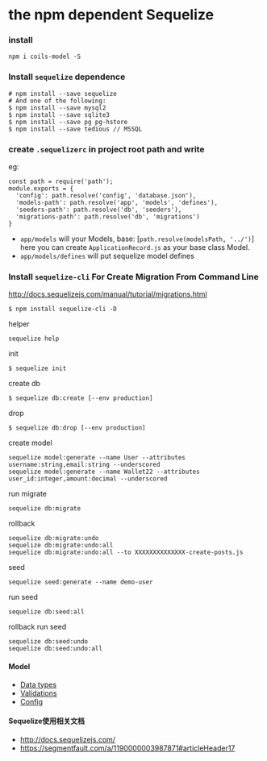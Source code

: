 # the npm dependent Sequelize  

### install
```
npm i coils-model -S
```


### Install `sequelize` dependence
```
# npm install --save sequelize
# And one of the following:
$ npm install --save mysql2
$ npm install --save sqlite3
$ npm install --save pg pg-hstore
$ npm install --save tedious // MSSQL
```


### create `.sequelizerc` in project root path and write 
eg:
```
const path = require('path');
module.exports = {
  'config': path.resolve('config', 'database.json'),
  'models-path': path.resolve('app', 'models', 'defines'),
  'seeders-path': path.resolve('db', 'seeders'),
  'migrations-path': path.resolve('db', 'migrations')
}
```
* `app/models` will your Models, base: [`path.resolve(modelsPath, '../')`]
here you can create `ApplicationRecord.js` as your base class Model.
* `app/models/defines` will put sequelize model defines


### Install `sequelize-cli` For Create Migration From Command Line 
http://docs.sequelizejs.com/manual/tutorial/migrations.html
```
$ npm install sequelize-cli -D
```

helper
```
sequelize help
```

init
```
$ sequelize init
```

create db
```
$ sequelize db:create [--env production]
```
drop
```
$ sequelize db:drop [--env production]
```
create model
```
sequelize model:generate --name User --attributes username:string,email:string --underscored
sequelize model:generate --name Wallet22 --attributes user_id:integer,amount:decimal --underscored
```

run migrate
```
sequelize db:migrate
```
rollback
```
sequelize db:migrate:undo
sequelize db:migrate:undo:all
sequelize db:migrate:undo:all --to XXXXXXXXXXXXXX-create-posts.js
```
seed
```
sequelize seed:generate --name demo-user
```
run seed
```
sequelize db:seed:all
```
rollback run seed
```
sequelize db:seed:undo
sequelize db:seed:undo:all
```

#### Model
- [Data types](http://docs.sequelizejs.com/manual/tutorial/models-definition.html#data-types)
- [Validations](http://docs.sequelizejs.com/manual/tutorial/models-definition.html#validations)
- [Config](http://docs.sequelizejs.com/manual/tutorial/models-definition.html#configuration)


#### Sequelize使用相关文档
- http://docs.sequelizejs.com/
- https://segmentfault.com/a/1190000003987871#articleHeader17

